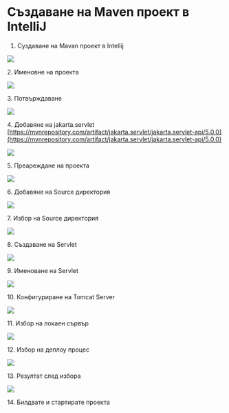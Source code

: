 # Създаване на Maven проект в IntelliJ

1. Суздаване на Mavan проект в Intellij

![](<../../assets/image (12).png>)

2\. Именовне на проекта

![](<../../assets/image (112).png>)

3\. Потвърждаване

![](<../../assets/image (128).png>)

4\. Добавяне на jakarta.servlet [https://mvnrepository.com/artifact/jakarta.servlet/jakarta.servlet-api/5.0.0](https://mvnrepository.com/artifact/jakarta.servlet/jakarta.servlet-api/5.0.0)

![](<../../assets/image (135).png>)

5\. Преареждане на проекта

![](<../../assets/image (91).png>)

6\. Добавяне на Source директория

![](<../../assets/image (111).png>)

7\.  Избор на Source директория

![](<../../assets/image (79).png>)

8\. Създаване на Servlet

![](<../../assets/image (123).png>)

9\. Именоване на Servlet

![](<../../assets/image (98).png>)

10\. Конфигуриране на Tomcat Server

![](<../../assets/image (103).png>)

11\. Избор на локаен сървър

![](<../../assets/image (149).png>)

12\. Избор на деплоу процес

![](<../../assets/image (56).png>)

13\. Резултат след избора

![](<../../assets/image (89).png>)

14\. Билдвате и стартирате проекта

